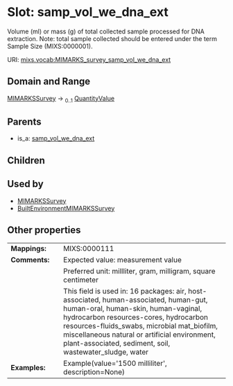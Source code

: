 
# Slot: samp_vol_we_dna_ext


Volume (ml) or mass (g) of total collected sample processed for DNA extraction. Note: total sample collected should be entered under the term Sample Size (MIXS:0000001).

URI: [mixs.vocab:MIMARKS_survey_samp_vol_we_dna_ext](https://w3id.org/mixs/vocab/MIMARKS_survey_samp_vol_we_dna_ext)


## Domain and Range

[MIMARKSSurvey](MIMARKSSurvey.md) &#8594;  <sub>0..1</sub> [QuantityValue](QuantityValue.md)

## Parents

 *  is_a: [samp_vol_we_dna_ext](samp_vol_we_dna_ext.md)

## Children


## Used by

 * [MIMARKSSurvey](MIMARKSSurvey.md)
 * [BuiltEnvironmentMIMARKSSurvey](BuiltEnvironmentMIMARKSSurvey.md)

## Other properties

|  |  |  |
| --- | --- | --- |
| **Mappings:** | | MIXS:0000111 |
| **Comments:** | | Expected value: measurement value |
|  | | Preferred unit: millliter, gram, milligram, square centimeter |
|  | | This field is used in: 16 packages: air, host-associated, human-associated, human-gut, human-oral, human-skin, human-vaginal, hydrocarbon resources-cores, hydrocarbon resources-fluids_swabs, microbial mat_biofilm, miscellaneous natural or artificial environment, plant-associated, sediment, soil, wastewater_sludge, water |
| **Examples:** | | Example(value='1500 milliliter', description=None) |

